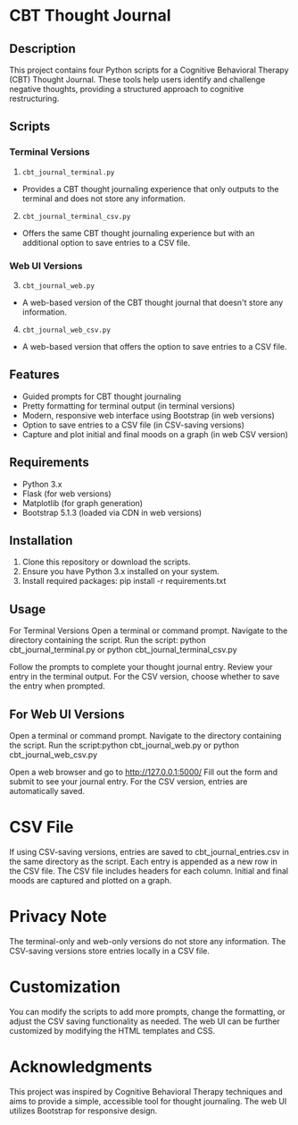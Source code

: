 # CBT Thought Journal

## Description

This project contains four Python scripts for a Cognitive Behavioral Therapy (CBT) Thought Journal. These tools help users identify and challenge negative thoughts, providing a structured approach to cognitive restructuring.

## Scripts

### Terminal Versions

1. `cbt_journal_terminal.py`

- Provides a CBT thought journaling experience that only outputs to the terminal and does not store any information.

2. `cbt_journal_terminal_csv.py`

- Offers the same CBT thought journaling experience but with an additional option to save entries to a CSV file.

### Web UI Versions

3. `cbt_journal_web.py`

- A web-based version of the CBT thought journal that doesn't store any information.

4. `cbt_journal_web_csv.py`

- A web-based version that offers the option to save entries to a CSV file.

## Features

- Guided prompts for CBT thought journaling
- Pretty formatting for terminal output (in terminal versions)
- Modern, responsive web interface using Bootstrap (in web versions)
- Option to save entries to a CSV file (in CSV-saving versions)
- Capture and plot initial and final moods on a graph (in web CSV version)

## Requirements

- Python 3.x
- Flask (for web versions)
- Matplotlib (for graph generation)
- Bootstrap 5.1.3 (loaded via CDN in web versions)

## Installation

1. Clone this repository or download the scripts.
2. Ensure you have Python 3.x installed on your system.
3. Install required packages: pip install -r requirements.txt

## Usage
For Terminal Versions
Open a terminal or command prompt.
Navigate to the directory containing the script.
Run the script:
python cbt_journal_terminal.py or python cbt_journal_terminal_csv.py

Follow the prompts to complete your thought journal entry.
Review your entry in the terminal output.
For the CSV version, choose whether to save the entry when prompted.

## For Web UI Versions
Open a terminal or command prompt.
Navigate to the directory containing the script.
Run the script:python cbt_journal_web.py or python cbt_journal_web_csv.py

Open a web browser and go to http://127.0.0.1:5000/
Fill out the form and submit to see your journal entry.
For the CSV version, entries are automatically saved.

# CSV File
If using CSV-saving versions, entries are saved to cbt_journal_entries.csv in the same directory as the script.
Each entry is appended as a new row in the CSV file.
The CSV file includes headers for each column.
Initial and final moods are captured and plotted on a graph.

# Privacy Note
The terminal-only and web-only versions do not store any information.
The CSV-saving versions store entries locally in a CSV file.

# Customization
You can modify the scripts to add more prompts, change the formatting, or adjust the CSV saving functionality as needed. The web UI can be further customized by modifying the HTML templates and CSS.
# Acknowledgments
This project was inspired by Cognitive Behavioral Therapy techniques and aims to provide a simple, accessible tool for thought journaling. The web UI utilizes Bootstrap for responsive design.
